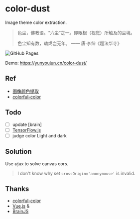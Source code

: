 # color-dust

Image theme color extraction.

> 色尘，佛教语。“六尘”之一。即眼根（视觉）所触及的尘境。
>
> 色尘知有数，劫烬岂无年。
> —— 唐·李绅《题法华寺》

![GitHub Pages](https://github.com/YunYouJun/color-dust/workflows/GitHub%20Pages/badge.svg)

Demo: <https://yunyoujun.cn/color-dust/>

## Ref

- [图像颜色提取](https://codepen.io/zhaojun/post/cc)
- [colorful-color](https://github.com/woshizja/colorful-color)

## Todo

- [ ] update [brain]
- [ ] [TensorFlow.js](https://tensorflow.google.cn/js/)
- [ ] judge color Light and dark

## Solution

Use `ajax` to solve canvas cors.

> I don't know why set `crossOrigin='anonymouse'` is invalid.

## Thanks

- [colorful-color](https://github.com/woshizja/colorful-color)
- [Vue.js](https://vuejs.org/) & [](https://nuxtjs.org/)
- [BrainJS](https://github.com/BrainJS/brain.js)
